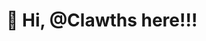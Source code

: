 # 👋 Hi, @Clawths here!!!
<!--- 👀 I’m interested in ...
- 🌱 I’m currently learning ...
- 💞️ I’m looking to collaborate on ...
- 📫 How to reach me ...
- 😄 Pronouns: ...
- ⚡ Fun fact: ...
Clawths/Clawths is a ✨ special ✨ repository because its `README.md` (this file) appears on your GitHub profile.
You can click the Preview link to take a look at your changes.
--->
